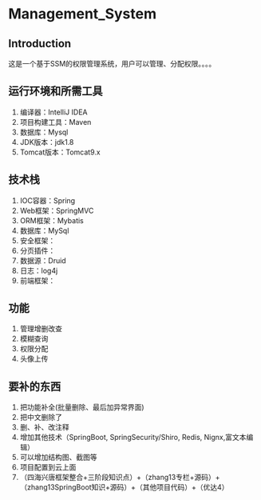 # Management_System


## Introduction
这是一个基于SSM的权限管理系统，用户可以管理、分配权限。。。。

## 运行环境和所需工具
1. 编译器：IntelliJ IDEA
2. 项目构建工具：Maven
3. 数据库：Mysql
4. JDK版本：jdk1.8
5. Tomcat版本：Tomcat9.x

## 技术栈
1. IOC容器：Spring
2. Web框架：SpringMVC
3. ORM框架：Mybatis
4. 数据库：MySql
5. 安全框架：
6. 分页插件：
7. 数据源：Druid
8. 日志：log4j
9. 前端框架：

## 功能
1. 管理增删改查
2. 模糊查询
3. 权限分配
4. 头像上传


## 要补的东西
1. 把功能补全(批量删除、最后加异常界面)
2. 把中文删除了
3. 删、补、改注释
4. 增加其他技术（SpringBoot, SpringSecurity/Shiro, Redis, Nignx,富文本编辑）
5. 可以增加结构图、截图等
6. 项目配置到云上面
7. （四海兴唐框架整合+三阶段知识点）+（zhang13专栏+源码）+（zhang13SpringBoot知识+源码）+（其他项目代码）+（优达4）
